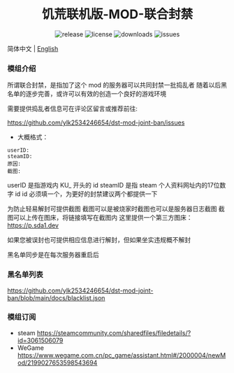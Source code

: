 # <div align="center">饥荒联机版-MOD-联合封禁</div>

<p align="center">
  <img alt="release" src="https://img.shields.io/github/v/release/ylk2534246654/dst-mod-joint-ban" />
  <img alt="license" src="https://img.shields.io/github/license/ylk2534246654/dst-mod-joint-ban" />
  <img alt="downloads" src="https://img.shields.io/github/downloads/ylk2534246654/dst-mod-joint-ban/total" />
  <img alt="issues" src="https://img.shields.io/github/issues/ylk2534246654/dst-mod-joint-ban" />
</p>

简体中文 | [English](https://github.com/ylk2534246654/dst-mod-joint-ban/blob/main/README.en.md)

### 模组介绍

所谓联合封禁，是指加了这个 mod 的服务器可以共同封禁一批捣乱者
随着以后黑名单的逐步完善，或许可以有效的创造一个良好的游戏环境

需要提供捣乱者信息可在评论区留言或推荐前往:

https://github.com/ylk2534246654/dst-mod-joint-ban/issues

- 大概格式：
```
userID:
steamID:
原因:
截图:
```

userID 是指游戏内 KU_ 开头的 id
steamID 是指 steam 个人资料网址内的17位数字 id
id 必须填一个，为更好的封禁建议两个都提供一下

为防止轻易解封可提供截图
截图可以是被烧家时截图也可以是服务器日志截图
截图可以上传在图床，将链接填写在截图内
这里提供一个第三方图床：https://p.sda1.dev

如果您被误封也可提供相应信息进行解封，但如果坐实违规概不解封

黑名单同步是在每次服务器重启后

### 黑名单列表

https://github.com/ylk2534246654/dst-mod-joint-ban/blob/main/docs/blacklist.json

### 模组订阅
- steam
https://steamcommunity.com/sharedfiles/filedetails/?id=3061506079
- WeGame
https://www.wegame.com.cn/pc_game/assistant.html#/2000004/newMod/2199027653598543694
